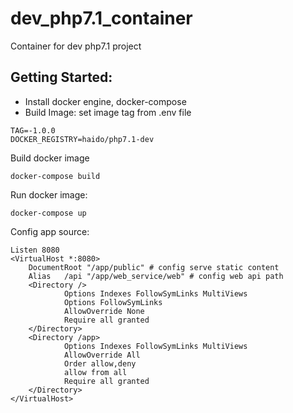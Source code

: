 # dev_php7.1_container
Container for dev php7.1 project

## Getting Started:
- Install docker engine, docker-compose
- Build Image: 
set image tag from .env file
```
TAG=-1.0.0
DOCKER_REGISTRY=haido/php7.1-dev
```

Build docker image
```
docker-compose build
```

Run docker image:
```
docker-compose up
```

Config app source:
```xml=
Listen 8080
<VirtualHost *:8080>
    DocumentRoot "/app/public" # config serve static content
    Alias   /api "/app/web_service/web" # config web api path
    <Directory />
            Options Indexes FollowSymLinks MultiViews
            Options FollowSymLinks
            AllowOverride None
            Require all granted
    </Directory>
    <Directory /app>
            Options Indexes FollowSymLinks MultiViews
            AllowOverride All
            Order allow,deny
            allow from all
            Require all granted
    </Directory>
</VirtualHost>
```